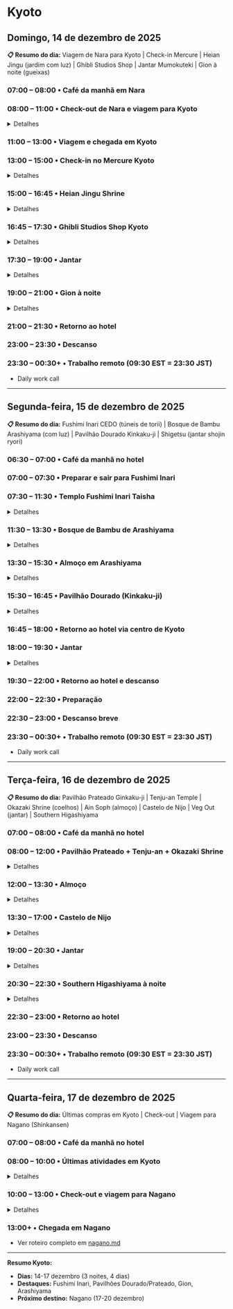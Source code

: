 # Kyoto

## Domingo, 14 de dezembro de 2025

**📋 Resumo do dia:** Viagem de Nara para Kyoto | Check-in Mercure | Heian Jingu (jardim com luz) | Ghibli Studios Shop | Jantar Mumokuteki | Gion à noite (gueixas)

### 07:00 – 08:00 • Café da manhã em Nara

### 08:00 – 11:00 • Check-out de Nara e viagem para Kyoto

<details>
<summary>Detalhes</summary>

- Check-out do hotel em Nara
- **Transporte:** JR Nara Line de Nara Station até Kyoto Station
- **Duração:** 35-45 min
- **Custo:** ¥720 (~R$ 26 / $5 USD) com Suica/Pasmo | Fonte: Hyperdia
- Organizar malas com souvenirs de Nara

</details>

### 11:00 – 13:00 • Viagem e chegada em Kyoto

### 13:00 – 15:00 • Check-in no Mercure Kyoto

<details>
<summary>Detalhes</summary>

- Check-in oficial 15:00
- Deixar malas, refresh

</details>

### 15:00 – 16:45 • Heian Jingu Shrine

<details>
<summary>Detalhes</summary>

- **Entrada:** ¥600 para o jardim (~R$ 22 / $4 USD)
- Santuário de 1895 mas impressionante
- ENORME torii vermelho - um dos maiores do Japão
- Jardim japonês com ponte coberta e lagoas (melhor com luz natural)
- Arquitetura reproduz Palácio Imperial da era Heian
- **💡 Estratégia:** Visitar enquanto há luz (sunset ~16:45)

</details>

### 16:45 – 17:30 • Ghibli Studios Shop Kyoto

<details>
<summary>Detalhes</summary>

- **Localização:** Verificar Google Maps - "ghibli store kyoto"
- Loja oficial do Studio Ghibli
- Caixas cegas do Totoro (~¥400-500 / ~R$ 15 / $3 USD)
- Pelúcias, souvenirs, itens colecionáveis
- IMPERDÍVEL para fãs! Perfeito para fim de tarde

</details>

### 17:30 – 19:00 • Jantar

<details>
<summary>Detalhes</summary>

**Opção vegetariana:**
- **Mumokuteki Cafe** (Central Kyoto) - Vegan/Vegetarian orgânico | ¥1200-2000 (~R$ 44-73 / $8-14 USD)
- Ambiente descolado, menu variado
- Opções veganas claramente marcadas

</details>

### 19:00 – 21:00 • Gion à noite

<details>
<summary>Detalhes</summary>

- Bairro histórico das gueixas/maikos
- Ruas de pedra preservadas
- Hanamikoji Street - rua principal
- Chance de ver geishas/maikos (melhor horário 17h-18h, mas à noite também possível)
- **RESPEITO:** Não tocar ou parar geishas. Fotografar de longe

</details>

### 21:00 – 21:30 • Retorno ao hotel

### 23:00 – 23:30 • Descanso

### 23:30 – 00:30+ • Trabalho remoto (09:30 EST = 23:30 JST)
- Daily work call

---

## Segunda-feira, 15 de dezembro de 2025

**📋 Resumo do dia:** Fushimi Inari CEDO (túneis de torii) | Bosque de Bambu Arashiyama (com luz) | Pavilhão Dourado Kinkaku-ji | Shigetsu (jantar shojin ryori)

### 06:30 – 07:00 • Café da manhã no hotel

### 07:00 – 07:30 • Preparar e sair para Fushimi Inari

### 07:30 – 11:30 • Templo Fushimi Inari Taisha

<details>
<summary>Detalhes</summary>

- **Entrada:** FREE, aberto 24h
- **CRUCIAL: Chegar BEM CEDO (7h30)** para evitar multidões
- FAMOSO pelos milhares de torii gates vermelhos formando túneis
- Trilha de 2-3h até topo do Monte Inari com vistas
- Dedicado ao deus do arroz e prosperidade
- **Transporte:** JR Nara Line até Inari Station (5 min do templo)
- FOTOS nos túneis sem turistas - imperdível!
- Mini-shrines ao longo do caminho

</details>

### 11:30 – 13:30 • Bosque de Bambu de Arashiyama

<details>
<summary>Detalhes</summary>

- **Entrada:** FREE
- Floresta de bambu ICÔNICA - bambus até 20m
- Som do vento = "patrimônio sonoro" do Japão
- Caminho principal 400m
- **Transporte:** JR Sanin Line até Saga-Arashiyama Station (~15-20 min de Inari)
- **💡 Estratégia:** Visitar enquanto há luz (sunset ~16:45) - experiência visual muito melhor!
- Explorar ruelas laterais com menos turistas
- Próximo: Templo Tenryu-ji e ponte Togetsukyo

</details>

### 13:30 – 15:30 • Almoço em Arashiyama

<details>
<summary>Detalhes</summary>

**Opções vegetarianas locais:**
- Restaurantes próximos ao bosque de bambu
- Procurar opções vegetarianas/shojin ryori na área

</details>

### 15:30 – 16:45 • Pavilhão Dourado (Kinkaku-ji)

<details>
<summary>Detalhes</summary>

- **Transporte:** Ônibus ou trem para Kinkaku-ji (~30-45 min)
- **Entrada:** ¥500 adultos (~R$ 18 / $3.50 USD)
- Templo Zen LITERALMENTE coberto de OURO REAL
- Patrimônio UNESCO desde 1994
- INSPIRAÇÃO para Johto em Pokémon Gold/Silver
- Reflexo no lago Kyoko Chi (Mirror Pond) - icônico
- **💡 Estratégia:** Visitar fim de tarde com luz dourada (ótimo para fotos)

</details>

### 16:45 – 18:00 • Retorno ao hotel via centro de Kyoto

### 18:00 – 19:30 • Jantar

<details>
<summary>Detalhes</summary>

**Opção vegetariana:**
- **Choice** (perto de Nishiki Market) - Vegan ramen | ¥900-1300 (~R$ 33-47 / $6-9 USD)
- Um dos melhores ramen veganos de Kyoto
- Vários sabores de caldo
- Pode ter fila

</details>

### 19:30 – 22:00 • Retorno ao hotel e descanso

### 22:00 – 22:30 • Preparação

### 22:30 – 23:00 • Descanso breve

### 23:30 – 00:30+ • Trabalho remoto (09:30 EST = 23:30 JST)
- Daily work call

---

## Terça-feira, 16 de dezembro de 2025

**📋 Resumo do dia:** Pavilhão Prateado Ginkaku-ji | Tenju-an Temple | Okazaki Shrine (coelhos) | Ain Soph (almoço) | Castelo de Nijo | Veg Out (jantar) | Southern Higashiyama

### 07:00 – 08:00 • Café da manhã no hotel

### 08:00 – 12:00 • Pavilhão Prateado + Tenju-an + Okazaki Shrine

<details>
<summary>Detalhes</summary>

**Ginkaku-ji:**
- **Entrada:** ¥500 adultos (~R$ 18 / $3.50 USD)
- **Horário:** Inverno 9h-16h30
- CONTRAPARTE do Golden Pavilion - inspiração para Pokémon Silver
- NÃO é coberto de prata, mas luz da lua reflete criando aparência prateada
- Jardim de MUSGO deslumbrante
- Jardim de areia seca única
- **💡 Estratégia:** Visitar de manhã com luz natural para apreciar jardins

**Tenju-an Temple (dentro de Nanzen-ji):**
- **Entrada:** ¥500 (~R$ 18 / $3.50 USD)
- HIDDEN GEM - muitos visitantes perdem!
- Jardins japoneses ESPETACULARES com lagos, pontes
- Menos turistas, perfeito para fotos tranquilas

**Okazaki Shrine (Rabbit Shrine):**
- **Entrada:** FREE
- Santuário ADORÁVEL famoso por coelhos de pedra e cerâmica
- **💡 Estratégia:** Visitar de manhã enquanto há luz para fotos dos coelhos

</details>

### 12:00 – 13:30 • Almoço

<details>
<summary>Detalhes</summary>

**Opção vegetariana:**
- **Ain Soph** (Kawaramachi) - 100% Vegan | ¥1500-2500 (~R$ 55-91 / $11-18 USD)
- Panquecas veganas e pratos diversos
- Parte da cadeia Ain Soph

</details>

### 13:30 – 17:00 • Castelo de Nijo

<details>
<summary>Detalhes</summary>

- **Entrada:** ¥800 (~R$ 29 / $5.50 USD)
- **Horário:** 8h45-17h
- Patrimônio UNESCO - residência dos shoguns Tokugawa
- FAMOSO "nightingale floor" - piso que chia para detectar intrusos
- Pinturas deslumbrantes nas portas deslizantes (fusuma)
- Jardim japonês com carpas e pinheiros centenários
- Demonstra poder dos shogun vs imperadores

</details>

### 19:00 – 20:30 • Jantar

<details>
<summary>Detalhes</summary>

**Opção vegetariana:**
- **Veg Out** (Kiyamachi) - 100% Vegan comfort food | ¥1000-1800 (~R$ 36-66 / $7-13 USD)
- Burgers, wraps, bowls
- Casual, ótimo para almoço/jantar rápido

</details>

### 20:30 – 22:30 • Southern Higashiyama à noite

<details>
<summary>Detalhes</summary>

- Kiyomizu-dera area (iluminado à noite se houver evento especial)
- Yasaka Pagoda
- Ninenzaka e Sannenzaka - ruas de pedra preservadas
- Lojas de artesanato e cafés
- Muitos alugam kimonos para fotos

</details>

### 22:30 – 23:00 • Retorno ao hotel

### 23:00 – 23:30 • Descanso

### 23:30 – 00:30+ • Trabalho remoto (09:30 EST = 23:30 JST)
- Daily work call

---

## Quarta-feira, 17 de dezembro de 2025

**📋 Resumo do dia:** Últimas compras em Kyoto | Check-out | Viagem para Nagano (Shinkansen)

### 07:00 – 08:00 • Café da manhã no hotel

### 08:00 – 10:00 • Últimas atividades em Kyoto

<details>
<summary>Detalhes</summary>

- Últimas compras em Gion ou Sanjo Dori
- Fotos finais
- Organizar malas

</details>

### 10:00 – 13:00 • Check-out e viagem para Nagano

<details>
<summary>Detalhes</summary>

- Check-out do Mercure Kyoto (11:00)
- **Transporte:** Hokuriku Shinkansen de Kyoto Station até Nagano Station
- **Duração:** ~2h30-3h (via Tokyo ou direto se disponível)
- **Custo:** ¥10,000-13,000 (~R$ 365-474 / $70-90 USD) com JR Pass coberto
- Almoço no trem ou na estação

</details>

### 13:00+ • Chegada em Nagano
- Ver roteiro completo em [nagano.md](./nagano.md)

---

**Resumo Kyoto:**
- **Dias:** 14-17 dezembro (3 noites, 4 dias)
- **Destaques:** Fushimi Inari, Pavilhões Dourado/Prateado, Gion, Arashiyama
- **Próximo destino:** Nagano (17-20 dezembro)
